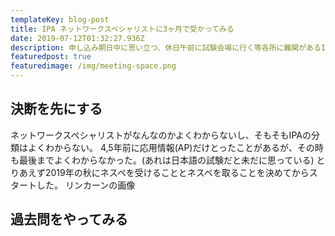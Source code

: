 ```yaml
---
templateKey: blog-post
title: IPA ネットワークスペシャリストに3ヶ月で受かってみる
date: 2019-07-12T01:32:27.936Z
description: 申し込み期日中に思い立つ、休日午前に試験会場に行く等各所に難関があるIPA。珍しく申し込み期間開始直後にネスペに申し込めたので受かってみる。
featuredpost: true
featuredimage: /img/meeting-space.png
---
```

## 決断を先にする
ネットワークスペシャリストがなんなのかよくわからないし、そもそもIPAの分類はよくわからない。
4,5年前に応用情報(AP)だけとったことがあるが、その時も最後までよくわからなかった。(あれは日本語の試験だと未だに思っている)
とりあえず2019年の秋にネスペを受けることとネスペを取ることを決めてからスタートした。
リンカーンの画像
## 過去問をやってみる

